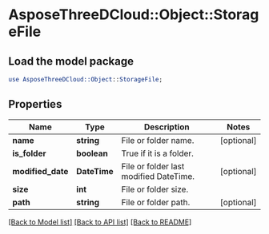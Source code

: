 # AsposeThreeDCloud::Object::StorageFile

## Load the model package
```perl
use AsposeThreeDCloud::Object::StorageFile;
```

## Properties
Name | Type | Description | Notes
------------ | ------------- | ------------- | -------------
**name** | **string** | File or folder name. | [optional] 
**is_folder** | **boolean** | True if it is a folder. | 
**modified_date** | **DateTime** | File or folder last modified DateTime. | [optional] 
**size** | **int** | File or folder size. | 
**path** | **string** | File or folder path. | [optional] 

[[Back to Model list]](../README.md#documentation-for-models) [[Back to API list]](../README.md#documentation-for-api-endpoints) [[Back to README]](../README.md)


